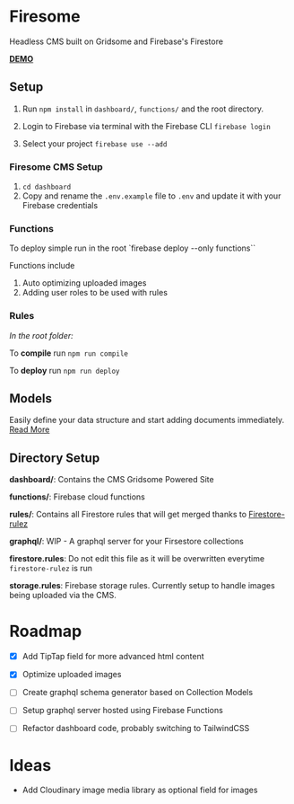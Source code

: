 # Firesome

Headless CMS built on Gridsome and Firebase's Firestore

**[DEMO](https://gridsome-firestore-starter.firebaseapp.com/)**


## Setup

  1. Run `npm install` in `dashboard/`, `functions/` and the root directory.

  2. Login to Firebase via terminal with the Firebase CLI `firebase login`

  3. Select your project `firebase use --add`

### Firesome CMS Setup

  1. `cd dashboard`
  2. Copy and rename the `.env.example` file to `.env` and update it with your Firebase credentials


### Functions

To deploy simple run in the root `firebase deploy --only functions``

Functions include

  1. Auto optimizing uploaded images
  2. Adding user roles to be used with rules


### Rules

*In the root folder:*

To **compile** run `npm run compile`

To **deploy** run `npm run deploy`

## Models

Easily define your data structure and start adding documents immediately. [Read More](https://github.com/u12206050/gridsome-firebase-admin/blob/master/dashboard/src/model/README.md)


## Directory Setup

  **dashboard/**: Contains the CMS Gridsome Powered Site

  **functions/**: Firebase cloud functions

  **rules/**: Contains all Firestore rules that will get merged thanks to [Firestore-rulez](https://github.com/lupas/firestore-rulez)

  **graphql/**: WIP - A graphql server for your Firsestore collections

  **firestore.rules**: Do not edit this file as it will be
  overwritten everytime `firestore-rulez` is run

  **storage.rules**: Firebase storage rules. Currently setup to handle images being uploaded via the CMS.


# Roadmap

- [x] Add TipTap field for more advanced html content

- [x] Optimize uploaded images

- [ ] Create graphql schema generator based on Collection Models

- [ ] Setup graphql server hosted using Firebase Functions

- [ ] Refactor dashboard code, probably switching to TailwindCSS


# Ideas

 - Add Cloudinary image media library as optional field for images